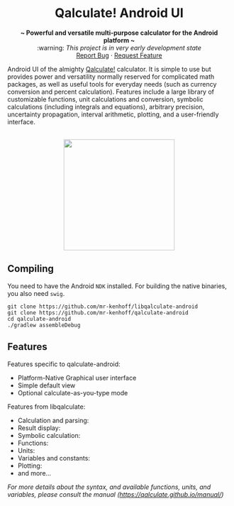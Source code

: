 <h1 align="center">
 Qalculate! Android UI
</h1>

<!-- description -->
<p align="center">
  <strong>~ Powerful and versatile multi-purpose calculator for the Android platform ~</strong>
  <br/>
  :warning: <i>This project is in very early development state</i>
    <br />
    <a href="https://github.com/mr-kenhoff/qalculate-android/issues/new">Report Bug</a>
    ·
    <a href="https://github.com/mr-kenhoff/qalculate-android/issues/new">Request Feature</a>
</p>
Android UI of the almighty <a href="https://qalculate.github.io">Qalculate!</a> calculator. It is simple to use but provides power and versatility normally reserved for complicated math packages, as well as useful tools for everyday needs (such as currency conversion and percent calculation). Features include a large library of customizable functions, unit calculations and conversion, symbolic calculations (including integrals and equations), arbitrary precision, uncertainty propagation, interval arithmetic, plotting, and a user-friendly interface.

<br/>
<br/>
<p align="center">
  <a href="https://user-images.githubusercontent.com/5811634/160284839-a76dd58b-ae7e-447e-8697-ea81ff5c2d74.png">
    <img src="https://user-images.githubusercontent.com/5811634/160284839-a76dd58b-ae7e-447e-8697-ea81ff5c2d74.png" width="250">
  </a>
</p>

## Compiling
You need to have the Android `NDK` installed. For building the native binaries, you also need `swig`.

```
git clone https://github.com/mr-kenhoff/libqalculate-android
git clone https://github.com/mr-kenhoff/qalculate-android
cd qalculate-android
./gradlew assembleDebug
```

## Features
Features specific to qalculate-android:

* Platform-Native Graphical user interface
* Simple default view
* Optional calculate-as-you-type mode

Features from libqalculate:

* Calculation and parsing:
* Result display:
* Symbolic calculation:
* Functions:
* Units:
* Variables and constants:
* Plotting:
* and more...

_For more details about the syntax, and available functions, units, and variables, please consult the manual (https://qalculate.github.io/manual/)_
